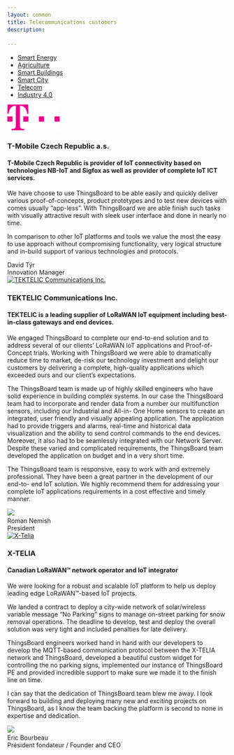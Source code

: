 ```yaml
---
layout: common
title: Telecommunications customers
description: 

---
```


<nav class="customers-nav">
    <ul>
        <li>
            <a href="/industries/smart-energy/">Smart Energy</a>
        </li>
        <li>
            <a href="/industries/agriculture/">Agriculture</a>
        </li>
        <li>
            <a href="/industries/smart-buildings/">Smart Buildings</a>
        </li>
        <li>
            <a href="/industries/smart-city/">Smart City</a>
        </li>
        <li>
            <a href="/industries/telecom/" class="active">Telecom</a>
        </li>
        <li>
            <a href="/industries/industry40/">Industry 4.0</a>
        </li>
    </ul>
</nav>

<div class="customer-block">
    <a href="https://t-mobile.cz">
        <div class="customer-logo">
            <img width="" src="/images/customers/tmobile.png" alt="T-Mobile">
        </div>
    </a>
    <div class="customer-content">
        <h3 id="tmobile">
            T-Mobile Czech Republic a.s.
        </h3>
        <h4>
            T-Mobile Czech Republic is provider of IoT connectivity based on technologies NB-IoT and Sigfox as well as provider of complete IoT ICT services.
        </h4>    
        <p>
        We have choose to use ThingsBoard to be able easily and quickly deliver various proof-of-concepts, product prototypes and to test new devices with comes usually “app-less”. 
        With ThingsBoard we are able finish such tasks with visually attractive result with sleek user interface and done in nearly no time.
        </p> 
        <p>
        In comparison to other IoT platforms and tools we value the most the easy to use approach without compromising functionality, very logical structure and in-build support of various technologies and protocols.
        </p> 
        <div class="person-logo-container">
            <div class="person-title">
                David Týr <br/>
                Innovation Manager
            </div>
        </div>
    </div>
</div>

<div class="customer-block">
    <a href="https://tektelic.com/">
        <div class="customer-logo">
            <img width="" src="/images/customers/tektelic.png" alt="TEKTELIC Communications Inc.">
        </div>
    </a>
    <div class="customer-content">
        <h3 id="tektelic">
            TEKTELIC Communications Inc.
        </h3>
        <h4>
            TEKTELIC is a leading supplier of LoRaWAN IoT equipment including best-in-class gateways and end
            devices.
        </h4>    
        <p>
        We engaged ThingsBoard to complete our end-to-end solution and to address several of our
        clients’ LoRaWAN IoT applications and Proof-of-Concept trials. Working with ThingsBoard we were able
        to dramatically reduce time to market, de-risk our technology investment and delight our customers by
        delivering a complete, high-quality applications which exceeded ours and our client’s expectations.
        </p> 
        <p>
        The ThingsBoard team is made up of highly skilled engineers who have solid experience in building
        complex systems. In our case the ThingsBoard team had to incorporate and render data from a number
        our multifunction sensors, including our Industrial and All-in- One Home sensors to create an integrated,
        user friendly and visually appealing application. The application had to provide triggers and alarms,
        real-time and historical data visualization and the ability to send control commands to the end devices.
        Moreover, it also had to be seamlessly integrated with our Network Server. Despite these varied and
        complicated requirements, the ThingsBoard team developed the application on budget and in a very
        short time.
        </p> 
        <p>
        The ThingsBoard team is responsive, easy to work with and extremely professional. They have been a
        great partner in the development of our end-to- end IoT solution. We highly recommend them for
        addressing your complete IoT applications requirements in a cost effective and timely manner.
        </p> 
        <div class="person-logo-container">
            <img class="person-logo" src="/images/customers/tektelic-person.png"/>
            <div class="person-title">
                Roman Nemish <br/>
                President
            </div>
        </div>
    </div>
</div>

<div class="customer-block">
    <a href="https://x-telia.com/">
        <div class="customer-logo">
            <img width="" src="/images/customers/x-telia.png" alt="X-Telia">
        </div>
    </a>
    <div class="customer-content">
        <h3 id="x-telia">
            X-TELIA 
        </h3>
        <h4>
            Canadian LoRaWAN™ network operator and IoT integrator
        </h4>    
        <p>
        We were looking for a robust and scalable IoT platform to help us deploy leading edge LoRaWAN™-based IoT projects.
        </p> 
        <p>
        We landed a contract to deploy a city-wide network of solar/wireless variable message “No Parking” signs to manage on-street parking for snow removal operations.  The deadline to develop, test and deploy the overall solution was very tight and included penalties for late delivery.
        </p> 
        <p>
        ThingsBoard engineers worked hand in hand with our developers to develop the MQTT-based communication protocol between the X-TELIA network and ThingsBoard, developed a beautiful custom widget for controlling the no parking signs, implemented our instance of ThingsBoard PE and provided incredible support to make sure we made it to the finish line on time.
        </p> 
        <p>
        I can say that the dedication of ThingsBoard team blew me away. I look forward to building and deploying many new and exciting projects on ThingsBoard, as I know the team backing the platform is second to none in expertise and dedication.
        </p>
        <div class="person-logo-container">
            <img class="person-logo" src="/images/customers/x-telia-person.jpg"/>
            <div class="person-title">
                Eric Bourbeau <br/>
                Président fondateur / Founder and CEO
            </div>
        </div>
    </div>
</div>
    
